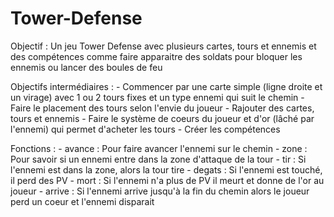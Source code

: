 # Tower-Defense

Objectif : Un jeu Tower Defense avec plusieurs cartes, tours et ennemis et des compétences comme faire apparaitre des soldats pour bloquer les ennemis ou lancer des boules de feu

Objectifs intermédiaires :  - Commencer par une carte simple (ligne droite et un virage) avec 1 ou 2 tours fixes et un type ennemi qui suit le chemin
                            - Faire le placement des tours selon l'envie du joueur
                            - Rajouter des cartes, tours et ennemis
                            - Faire le système de coeurs du joueur et d'or (lâché par l'ennemi) qui permet d'acheter les tours
                            - Créer les compétences
                            
Fonctions :   - avance : Pour faire avancer l'ennemi sur le chemin
              - zone : Pour savoir si un ennemi entre dans la zone d'attaque de la tour
              - tir : Si l'ennemi est dans la zone, alors la tour tire
              - degats : Si l'ennemi est touché, il perd des PV
              - mort : Si l'ennemi n'a plus de PV il meurt et donne de l'or au joueur
              - arrive : Si l'ennemi arrive jusqu'à la fin du chemin alors le joueur perd un coeur et l'ennemi disparait
              

